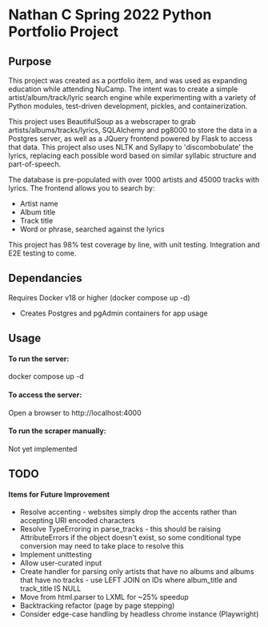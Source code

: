 # Nathan C Spring 2022 Python Portfolio Project

## Purpose
This project was created as a portfolio item, and was used as expanding education while attending NuCamp.  The intent was to create a simple artist/album/track/lyric search engine while experimenting with a variety of Python modules, test-driven development, pickles, and containerization.

This project uses BeautifulSoup as a webscraper to grab artists/albums/tracks/lyrics, SQLAlchemy and pg8000 to store the data in a Postgres server, as well as a JQuery frontend powered by Flask to access that data.  This project also uses NLTK and Syllapy to 'discombobulate' the lyrics, replacing each possible word based on similar syllabic structure and part-of-speech.

The database is pre-populated with over 1000 artists and 45000 tracks with lyrics. The frontend allows you to search by:
 - Artist name
 - Album title
 - Track title
 - Word or phrase, searched against the lyrics

 This project has 98% test coverage by line, with unit testing.  Integration and E2E testing to come.

## Dependancies
Requires Docker v18 or higher (docker compose up -d)
 - Creates Postgres and pgAdmin containers for app usage

## Usage
#### To run the server:
docker compose up -d

#### To access the server:
Open a browser to http://localhost:4000

#### To run the scraper manually:
Not yet implemented

## TODO
#### Items for Future Improvement

 - Resolve accenting - websites simply drop the accents rather than accepting URI encoded characters
 - Resolve TypeErroring in parse_tracks - this should be raising AttributeErrors if the object doesn't exist, so some conditional type conversion may need to take place to resolve this
 - Implement unittesting
 - Allow user-curated input
 - Create handler for parsing only artists that have no albums and albums that have no tracks - use LEFT JOIN on IDs where album_title and track_title IS NULL
 - Move from html.parser to LXML for ~25% speedup
 - Backtracking refactor (page by page stepping)
 - Consider edge-case handling by headless chrome instance (Playwright)
